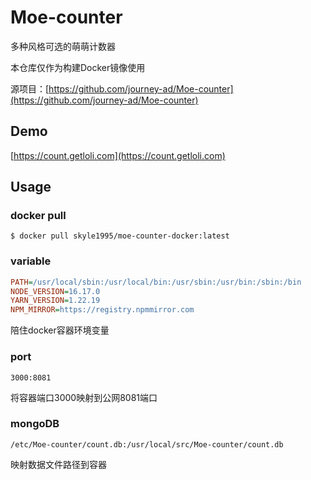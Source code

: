 # Moe-counter

多种风格可选的萌萌计数器

本仓库仅作为构建Docker镜像使用

源项目：[https://github.com/journey-ad/Moe-counter](https://github.com/journey-ad/Moe-counter)

## Demo
[https://count.getloli.com](https://count.getloli.com)

## Usage

### docker pull

```shell
$ docker pull skyle1995/moe-counter-docker:latest
```

### variable
```ini
PATH=/usr/local/sbin:/usr/local/bin:/usr/sbin:/usr/bin:/sbin:/bin
NODE_VERSION=16.17.0
YARN_VERSION=1.22.19
NPM_MIRROR=https://registry.npmmirror.com
```
陪住docker容器环境变量

### port
```text
3000:8081
```
将容器端口3000映射到公网8081端口

### mongoDB
```text
/etc/Moe-counter/count.db:/usr/local/src/Moe-counter/count.db
```
映射数据文件路径到容器
